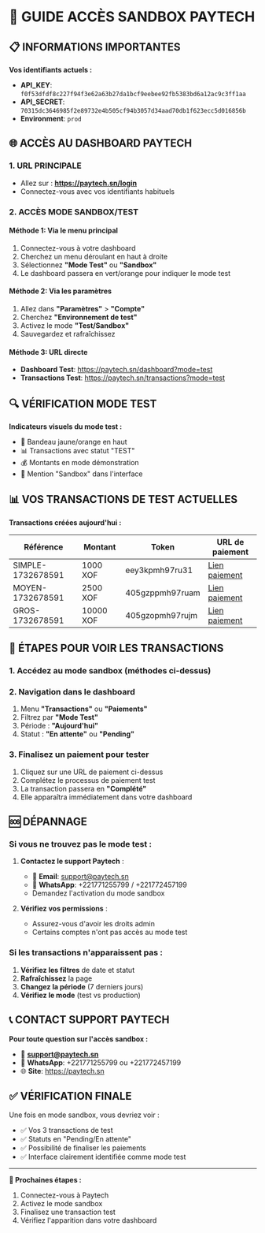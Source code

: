 # 🧪 GUIDE ACCÈS SANDBOX PAYTECH

## 📋 INFORMATIONS IMPORTANTES

**Vos identifiants actuels :**
- **API_KEY**: `f0f53dfdf8c227f94f3e62a63b27da1bcf9eebee92fb5383bd6a12ac9c3ff1aa`
- **API_SECRET**: `70315dc3646985f2e89732e4b505cf94b3057d34aad70db1f623ecc5d016856b`
- **Environment**: `prod`

## 🌐 ACCÈS AU DASHBOARD PAYTECH

### 1. **URL PRINCIPALE**
- Allez sur : **https://paytech.sn/login**
- Connectez-vous avec vos identifiants habituels

### 2. **ACCÈS MODE SANDBOX/TEST**

#### **Méthode 1: Via le menu principal**
1. Connectez-vous à votre dashboard
2. Cherchez un menu déroulant en haut à droite
3. Sélectionnez **"Mode Test"** ou **"Sandbox"**
4. Le dashboard passera en vert/orange pour indiquer le mode test

#### **Méthode 2: Via les paramètres**
1. Allez dans **"Paramètres"** > **"Compte"**
2. Cherchez **"Environnement de test"**
3. Activez le mode **"Test/Sandbox"**
4. Sauvegardez et rafraîchissez

#### **Méthode 3: URL directe**
- **Dashboard Test**: https://paytech.sn/dashboard?mode=test
- **Transactions Test**: https://paytech.sn/transactions?mode=test

## 🔍 VÉRIFICATION MODE TEST

**Indicateurs visuels du mode test :**
- 🔶 Bandeau jaune/orange en haut
- 📊 Transactions avec statut "TEST"
- 💰 Montants en mode démonstration
- 🧪 Mention "Sandbox" dans l'interface

## 📊 VOS TRANSACTIONS DE TEST ACTUELLES

**Transactions créées aujourd'hui :**

| Référence | Montant | Token | URL de paiement |
|-----------|---------|-------|-----------------|
| SIMPLE-1732678591 | 1000 XOF | eey3kpmh97ru31 | [Lien paiement](https://paytech.sn/payment/checkout/eey3kpmh97ru31) |
| MOYEN-1732678591 | 2500 XOF | 405gzppmh97ruam | [Lien paiement](https://paytech.sn/payment/checkout/405gzppmh97ruam) |
| GROS-1732678591 | 10000 XOF | 405gzopmh97rujm | [Lien paiement](https://paytech.sn/payment/checkout/405gzopmh97rujm) |

## 🎯 ÉTAPES POUR VOIR LES TRANSACTIONS

### 1. **Accédez au mode sandbox** (méthodes ci-dessus)

### 2. **Navigation dans le dashboard**
1. Menu **"Transactions"** ou **"Paiements"**
2. Filtrez par **"Mode Test"**
3. Période : **"Aujourd'hui"**
4. Statut : **"En attente"** ou **"Pending"**

### 3. **Finalisez un paiement pour tester**
1. Cliquez sur une URL de paiement ci-dessus
2. Complétez le processus de paiement test
3. La transaction passera en **"Complété"**
4. Elle apparaîtra immédiatement dans votre dashboard

## 🆘 DÉPANNAGE

### **Si vous ne trouvez pas le mode test :**
1. **Contactez le support Paytech** :
   - 📧 **Email**: support@paytech.sn
   - 💬 **WhatsApp**: +221771255799 / +221772457199
   - Demandez l'activation du mode sandbox

2. **Vérifiez vos permissions** :
   - Assurez-vous d'avoir les droits admin
   - Certains comptes n'ont pas accès au mode test

### **Si les transactions n'apparaissent pas :**
1. **Vérifiez les filtres** de date et statut
2. **Rafraîchissez** la page
3. **Changez la période** (7 derniers jours)
4. **Vérifiez le mode** (test vs production)

## 📞 CONTACT SUPPORT PAYTECH

**Pour toute question sur l'accès sandbox :**
- 📧 **support@paytech.sn**
- 💬 **WhatsApp**: +221771255799 ou +221772457199
- 🌐 **Site**: https://paytech.sn

## ✅ VÉRIFICATION FINALE

Une fois en mode sandbox, vous devriez voir :
- ✅ Vos 3 transactions de test
- ✅ Statuts en "Pending/En attente"
- ✅ Possibilité de finaliser les paiements
- ✅ Interface clairement identifiée comme mode test

---

**🎯 Prochaines étapes :**
1. Connectez-vous à Paytech
2. Activez le mode sandbox
3. Finalisez une transaction test
4. Vérifiez l'apparition dans votre dashboard